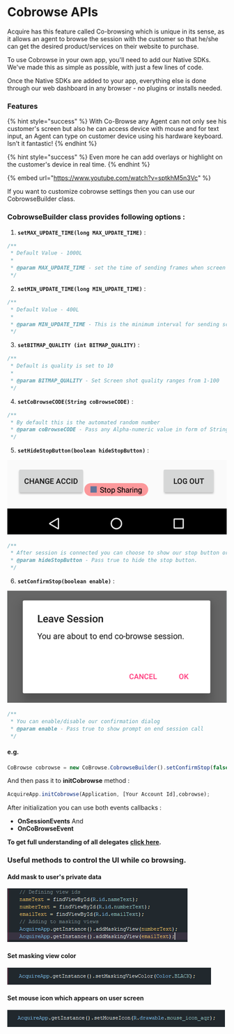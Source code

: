 # Cobrowse APIs

Acquire has this feature called Co-browsing which is unique in its sense, as it allows an agent to browse the session with the customer so that he/she can get the desired product/services on their website to purchase.

To use Cobrowse in your own app, you'll need to add our Native SDKs. We've made this as simple as possible, with just a few lines of code.

Once the Native SDKs are added to your app, everything else is done through our web dashboard in any browser - no plugins or installs needed.

### Features <a id="features"></a>

{% hint style="success" %}
 With Co-Browse any Agent can not only see his customer's screen but also he can access device with mouse and for text input, an Agent can type on customer device using his hardware keyboard. Isn't it fantastic!
{% endhint %}

{% hint style="success" %}
 Even more he can add overlays or highlight on the customer's device in real time.
{% endhint %}

{% embed url="https://www.youtube.com/watch?v=sptkhM5n3Vc" %}

If you want to customize cobrowse settings then you can use our CobrowseBuilder class.

### CobrowseBuilder class provides following options :

1. **`setMAX_UPDATE_TIME(long MAX_UPDATE_TIME)`** :

```javascript
/**
 * Default Value - 1000L
 *
 * @param MAX_UPDATE_TIME - set the time of sending frames when screen is idle
 */
```

 2. **`setMIN_UPDATE_TIME(long MIN_UPDATE_TIME)`** :

```javascript
/**
 * Default Value - 400L
 *
 * @param MIN_UPDATE_TIME - This is the minimum interval for sending screenshots
 */
```

 3. **`setBITMAP_QUALITY (int BITMAP_QUALITY)`** :

```javascript
/**
 * Default is quality is set to 10
 *
 * @param BITMAP_QUALITY - Set Screen shot quality ranges from 1-100
 */
```

 4. **`setCoBrowseCODE(String coBrowseCODE)`** :

```javascript
/**
 * By default this is the automated random number
 * @param coBrowseCODE - Pass any Alpha-numeric value in form of String
 */
```

 5. **`setHideStopButton(boolean hideStopButton)`** :

![](../.gitbook/assets/android-cobrowse.PNG)

```javascript
/**
 * After session is connected you can choose to show our stop button or not
 * @param hideStopButton - Pass true to hide the stop button.
 */
```

 6. **`setConfirmStop(boolean enable)`** :

![](../.gitbook/assets/android-cobrowse-1.PNG)

```javascript
/**
 * You can enable/disable our confirmation dialog
 * @param enable - Pass true to show prompt on end session call
 */
```

#### e.g.

```javascript
CoBrowse cobrowse = new CoBrowse.CobrowseBuilder().setConfirmStop(false).setBITMAP_QUALITY(10).build();
```

 And then pass it to **initCobrowse** method :

```javascript
AcquireApp.initCobrowse(Application, [Your Account Id],cobrowse);
```

After initialization you can use both events callbacks :

* **OnSessionEvents** And
* **OnCoBrowseEvent**

**To get full understanding of all delegates** [**click here**](acquire-delegates.md)**.**

### **Useful methods to control the UI while co browsing.** 

#### Add mask to user's private data

![](../.gitbook/assets/android-cobrowse-2.PNG)

#### Set masking view color

![](../.gitbook/assets/android-cobrowse-3.PNG)

#### Set mouse icon which appears on user screen 

![](../.gitbook/assets/android-cobrowse-4.PNG)

